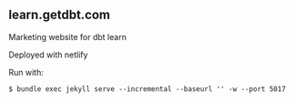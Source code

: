 

## learn.getdbt.com

Marketing website for dbt learn

Deployed with netlify

Run with:
```
$ bundle exec jekyll serve --incremental --baseurl '' -w --port 5017
```
